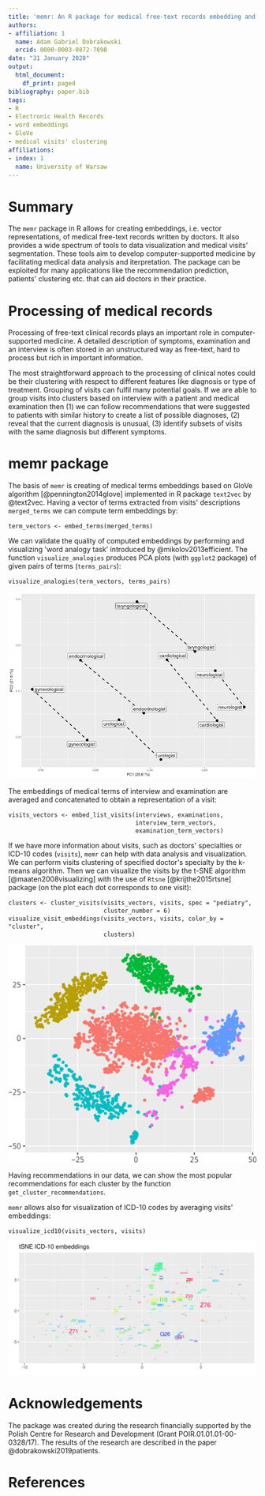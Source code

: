 ```yaml
---
title: 'memr: An R package for medical free-text records embedding and visualization'
authors:
- affiliation: 1
  name: Adam Gabriel Dobrakowski
  orcid: 0000-0003-0872-7098
date: "31 January 2020"
output:
  html_document:
    df_print: paged
bibliography: paper.bib
tags:
- R
- Electronic Health Records
- word embeddings
- GloVe
- medical visits' clustering
affiliations:
- index: 1
  name: University of Warsaw
---
```


<!-- JOSS welcomes submissions from broadly diverse research areas. For this reason, we require that authors include in the paper some sentences that explain the software functionality and domain of use to a non-specialist reader. We also require that authors explain the research applications of the software. The paper should be between 250-1000 words.

Your paper should include:

A summary describing the high-level functionality and purpose of the software for a diverse, non-specialist audience.
A clear Statement of Need that illustrates the research purpose of the software.
A list of key references, including to other software addressing related needs.

Mention (if applicable) of any past or ongoing research projects using the software and recent scholarly publications enabled by it.
-->

# Summary

The ``memr`` package in R allows for creating embeddings, i.e. vector
representations, of medical free-text records written by doctors. It also
provides a wide spectrum of tools to data visualization and medical
visits' segmentation. These tools aim to develop computer-supported medicine by
facilitating medical data analysis and iterpretation. The package can be exploited for
many applications like the recommendation prediction, patients' clustering etc. that
can aid doctors in their practice.

# Processing of medical records

Processing of free-text clinical records plays an important role in computer-supported
medicine. A detailed description of symptoms, examination and an interview
is often stored in an unstructured way as
free-text, hard to process but rich in important information.

The most straightforward approach to the processing of clinical notes could be their
clustering with respect to different features like diagnosis or type of treatment.
Grouping of visits can fulfil many potential goals. If we are able to group visits into
clusters based on interview with a patient and medical examination then (1) we can
follow recommendations that were suggested to patients with similar history to create
a list of possible diagnoses, (2) reveal that the current diagnosis is unusual, (3) identify
subsets of visits with the same diagnosis but different symptoms.

# memr package

The basis of ``memr`` is creating of medical terms embeddings based on GloVe algorithm [@pennington2014glove] implemented in R package ``text2vec`` by @text2vec. Having a vector of terms extracted from visits' descriptions `merged_terms` we can compute term embeddings by:
```
term_vectors <- embed_terms(merged_terms)
```

We can validate the quality of computed embeddings by performing and visualizing 'word analogy task' introduced by @mikolov2013efficient. The function `visualize_analogies` produces PCA plots (with ``ggplot2`` package) of given pairs of terms (`terms_pairs`):
```
visualize_analogies(term_vectors, terms_pairs)
```
![](figures/analogies.png)

The embeddings of medical terms of interview and examination are averaged and concatenated to obtain a representation of a visit:
```
visits_vectors <- embed_list_visits(interviews, examinations,
                                    interview_term_vectors,
                                    examination_term_vectors)
```

If we have more information about visits, such as doctors' specialties or ICD-10 codes (`visits`), ``memr`` can help with
data analysis and visualization. We can perform visits clustering of specified doctor's specialty by the k-means algorithm. Then we can visualize the visits by the t-SNE algorithm [@maaten2008visualizing] with the use of ``Rtsne`` [@krijthe2015rtsne] package (on the plot each dot corresponds to one visit):
```
clusters <- cluster_visits(visits_vectors, visits, spec = "pediatry",
                           cluster_number = 6)
visualize_visit_embeddings(visits_vectors, visits, color_by = "cluster",
                           clusters)
```
![](figures/seg_pediatria.png)

Having recommendations in our data, we can show the most popular recommendations for each cluster by the function ``get_cluster_recommendations``.

``memr`` allows also for visualization of ICD-10 codes by averaging visits' embeddings:
```
visualize_icd10(visits_vectors, visits)
```
![](figures/icd10.png)


# Acknowledgements

The package was created during the research financially supported by the Polish Centre for Research and Development
(Grant POIR.01.01.01-00-0328/17). The results of the research are described in the paper @dobrakowski2019patients.

# References
